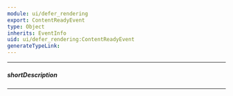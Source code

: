 ```yaml
---
module: ui/defer_rendering
export: ContentReadyEvent
type: Object
inherits: EventInfo
uid: ui/defer_rendering:ContentReadyEvent
generateTypeLink: 
---
```

---
##### shortDescription
<!-- Description goes here -->

---
<!-- Description goes here -->